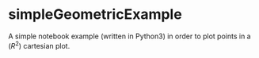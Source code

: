 # simpleGeometricExample
A simple notebook example (written in Python3) in order to plot points in a \($R^2$\) cartesian plot.
